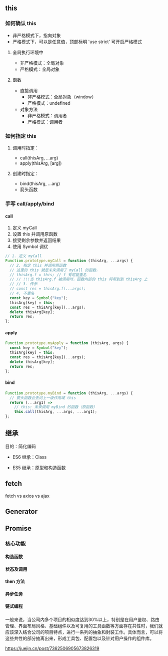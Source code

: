 ## this

### 如何确认 this

- 非严格模式下，指向对象
- 严格模式下，可以是任意值，顶部标明 'use strict' 可开启严格模式

1. 全局执行环境中

   - 非严格模式：全局对象
   - 严格模式：全局对象

2. 函数

   - 直接调用
     - 非严格模式：全局对象（window）
     - 严格模式：undefined
   - 对象方法
     - 非严格模式：调用者
     - 严格模式：调用者

### 如何指定 this

1. 调用时指定：

   - call(thisArg, ...arg)
   - apply(thisArg, [arg])

2. 创建时指定：

   - bind(thisArg, ...arg)
   - 箭头函数

### 手写 call/apply/bind

#### call

1. 定义 myCall
2. 设置 this 并调用原函数
3. 接受剩余参数并返回结果
4. 使用 Symbol 调优

```js
// 1. 定义 myCall
Function.prototype.myCall = function (thisArg, ...args) {
  // 2. 指定 this 并调用原函数
  // 这里的 this 就是未来调用了 myCall 的函数，
  // thisArg.f = this; // f 有可能重名
  // // !!!当 thisArg.f 被调用时，函数内部的 this 将帮到到 thisArg 上
  // // 3. 传参
  // const res = thisArg.f(...args);
  // 4. 不重名
  const key = Symbol("key");
  thisArg[key] = this;
  const res = thisArg[key](...args);
  delete thisArg[key];
  return res;
};
```

#### apply

```js
Function.prototype.myApply = function (thisArg, args) {
  const key = Symbol("key");
  thisArg[key] = this;
  const res = thisArg[key](...args);
  delete thisArg[key];
  return res;
};
```

#### bind

```js
Function.prototype.myBind = function (thisArg, ...args) {
  // 箭头函数会去问上一级作用域 this
  return (...arg1) =>
    // this: 未来调用 myBind 的函数（原函数）
    this.call(thisArg, ...args, ...arg1);
};
```

## 继承

目的：简化编码

- ES6 继承：Class

- ES5 继承：原型和构造函数

## fetch

fetch vs axios vs ajax

## Generator

## Promise

### 核心功能

#### 构造函数

#### 状态及调用

#### then 方法

#### 异步任务

#### 链式编程

###

一般来说，当公司内多个项目的相似度达到30%以上，特别是在用户鉴权、路由管理、界面布局风格、基础组件以及可复用的工具函数等方面存在共性时，我们就应该深入结合公司的项目特点，进行一系列的抽象和封装工作。具体而言，可以将这些共性的部分抽离出来，形成工具包、配置包以及针对用户操作的组件库。

https://juejin.cn/post/7362506905673826319
